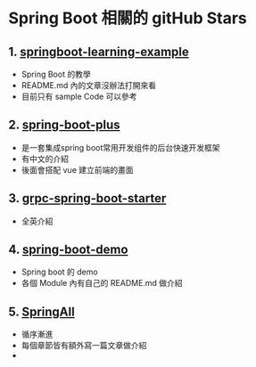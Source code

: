 # Spring Boot 相關的 gitHub Stars

## 1. [springboot-learning-example](https://github.com/JeffLi1993/springboot-learning-example)

- Spring Boot 的教學
- README.md 內的文章沒辦法打開來看
- 目前只有 sample Code 可以參考



## 2. [spring-boot-plus](https://github.com/geekidea/spring-boot-plus)

- 是一套集成spring boot常用开发组件的后台快速开发框架
- 有中文的介紹
- 後面會搭配 vue 建立前端的畫面



## 3. [grpc-spring-boot-starter](https://github.com/LogNet/grpc-spring-boot-starter)

- 全英介紹



## 4. [spring-boot-demo](https://github.com/xkcoding/spring-boot-demo)

- Spring boot 的 demo 
- 各個 Module 內有自己的 README.md 做介紹



## 5. [SpringAll](https://github.com/wuyouzhuguli/SpringAll)

- 循序漸進
- 每個章節皆有額外寫一篇文章做介紹
- 
